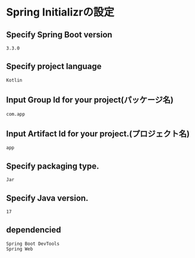 # Spring Initializrの設定

## Specify Spring Boot version

```
3.3.0
```

## Specify project language

```
Kotlin
```

## Input Group Id for your project(パッケージ名)

```
com.app
```

## Input Artifact Id for your project.(プロジェクト名)

```
app
```

## Specify packaging type.

```
Jar
```

## Specify Java version.

```
17
```

## dependencied

```
Spring Boot DevTools
Spring Web
```